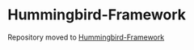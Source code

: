 # Hummingbird-Framework
Repository moved to [Hummingbird-Framework](https://github.com/Hummingbird-Framework)
